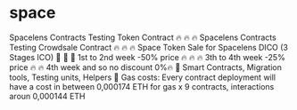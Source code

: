 # space
Spacelens Contracts Testing Token Contract :fire: :fire: :fire:
Spacelens Contracts Testing Crowdsale Contract :fire: :fire: :fire:
Space Token Sale for Spacelens DICO (3 Stages ICO) 🚀 🚀 🚀 1st to 2nd week -50% price 🔥 🔥 🔥 3th to 4th week -25% price 🔥 🔥 4th week and so no discount 0%🔥 🥇 Smart Contracts, Migration tools, Testing units, Helpers 🥇
Gas costs:
Every contract deployment will have a cost in between 0,000174 ETH for gas x 9 contracts, interactions aroun 0,000144 ETH

